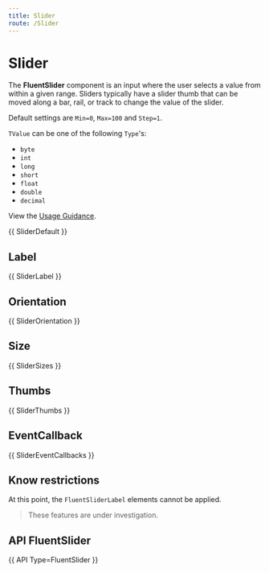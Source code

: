 ```yaml
---
title: Slider
route: /Slider
---
```


# Slider

The **FluentSlider** component is an input where the user selects a value from within a given range. Sliders typically have a slider thumb that can be moved along a bar, rail, or track to change the value of the slider.

Default settings are `Min=0`, `Max=100` and `Step=1`.

`TValue` can be one of the following `Type`'s:  

- `byte`
- `int`  
- `long`  
- `short`  
- `float`  
- `double`  
- `decimal`  

View the [Usage Guidance](https://fluent2.microsoft.design/components/web/react/slider/usage).

{{ SliderDefault }}

## Label

{{ SliderLabel }}

## Orientation

{{ SliderOrientation }}

## Size

{{ SliderSizes }}

## Thumbs

{{ SliderThumbs }}

## EventCallback

{{ SliderEventCallbacks }}

## Know restrictions

At this point, the `FluentSliderLabel` elements cannot be applied.

> These features are under investigation.

##  API FluentSlider

{{ API Type=FluentSlider<int> }}
